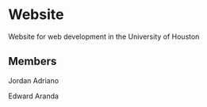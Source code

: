 # Website
Website for web development in the University of Houston

## Members
Jordan Adriano

Edward Aranda
